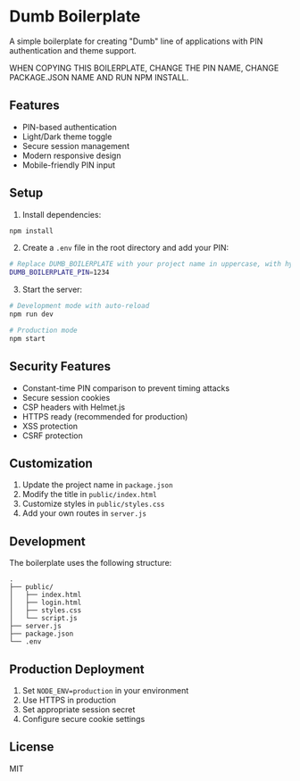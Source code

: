 # Dumb Boilerplate

A simple boilerplate for creating "Dumb" line of applications with PIN authentication and theme support.

WHEN COPYING THIS BOILERPLATE, CHANGE THE PIN NAME, CHANGE PACKAGE.JSON NAME AND RUN NPM INSTALL.

## Features

- PIN-based authentication
- Light/Dark theme toggle
- Secure session management
- Modern responsive design
- Mobile-friendly PIN input

## Setup

1. Install dependencies:
```bash
npm install
```

2. Create a `.env` file in the root directory and add your PIN:
```bash
# Replace DUMB_BOILERPLATE with your project name in uppercase, with hyphens replaced by underscores
DUMB_BOILERPLATE_PIN=1234
```

3. Start the server:
```bash
# Development mode with auto-reload
npm run dev

# Production mode
npm start
```

## Security Features

- Constant-time PIN comparison to prevent timing attacks
- Secure session cookies
- CSP headers with Helmet.js
- HTTPS ready (recommended for production)
- XSS protection
- CSRF protection

## Customization

1. Update the project name in `package.json`
2. Modify the title in `public/index.html`
3. Customize styles in `public/styles.css`
4. Add your own routes in `server.js`

## Development

The boilerplate uses the following structure:
```
.
├── public/
│   ├── index.html
│   ├── login.html
│   ├── styles.css
│   └── script.js
├── server.js
├── package.json
└── .env
```

## Production Deployment

1. Set `NODE_ENV=production` in your environment
2. Use HTTPS in production
3. Set appropriate session secret
4. Configure secure cookie settings

## License

MIT 